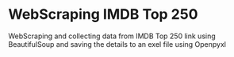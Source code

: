 # WebScraping IMDB Top 250
 WebScraping and collecting data from IMDB Top 250 link using BeautifulSoup and saving the details to an exel file using Openpyxl
